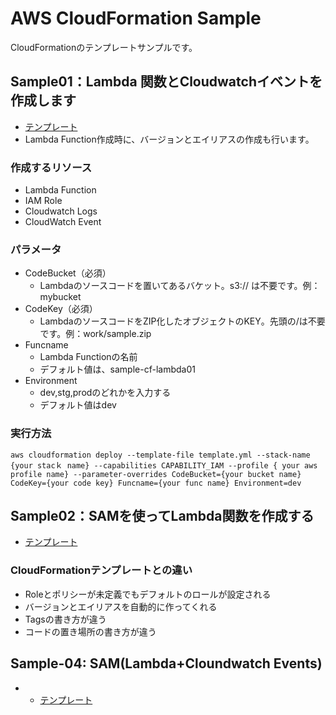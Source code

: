 # AWS CloudFormation Sample
CloudFormationのテンプレートサンプルです。

## Sample01：Lambda 関数とCloudwatchイベントを作成します
- [テンプレート](./template-01.yml)
- Lambda Function作成時に、バージョンとエイリアスの作成も行います。
### 作成するリソース
- Lambda Function
- IAM Role
- Cloudwatch Logs
- CloudWatch Event
### パラメータ
- CodeBucket（必須）
  - Lambdaのソースコードを置いてあるバケット。s3:// は不要です。例：mybucket
- CodeKey（必須）
  - LambdaのソースコードをZIP化したオブジェクトのKEY。先頭の/は不要です。例：work/sample.zip
- Funcname
  - Lambda Functionの名前
  - デフォルト値は、sample-cf-lambda01
- Environment
  - dev,stg,prodのどれかを入力する
  - デフォルト値はdev
### 実行方法
```
aws cloudformation deploy --template-file template.yml --stack-name {your stacｋ name} --capabilities CAPABILITY_IAM --profile { your aws profile name} --parameter-overrides CodeBucket={your bucket name} CodeKey={your code key} Funcname={your func name} Environment=dev
```
## Sample02：SAMを使ってLambda関数を作成する
- [テンプレート](./template-02.yml)
### CloudFormationテンプレートとの違い
- Roleとポリシーが未定義でもデフォルトのロールが設定される
- バージョンとエイリアスを自動的に作ってくれる
- Tagsの書き方が違う
- コードの置き場所の書き方が違う

## Sample-04: SAM(Lambda+Cloundwatch Events)
- - [テンプレート](./template-04.yml)